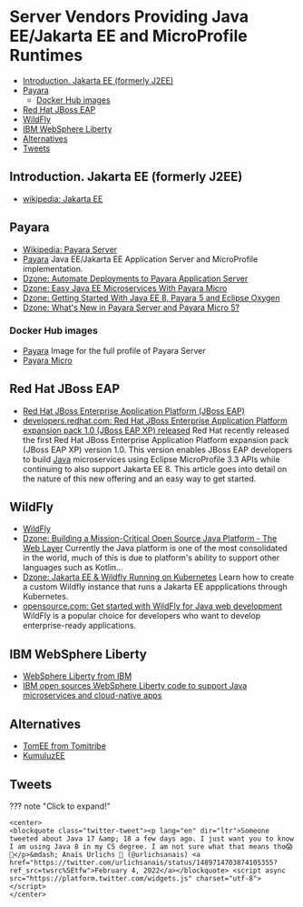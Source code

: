 # Server Vendors Providing Java EE/Jakarta EE and MicroProfile Runtimes
- [Introduction. Jakarta EE (formerly J2EE)](#introduction-jakarta-ee-formerly-j2ee)
- [Payara](#payara)
    - [Docker Hub images](#docker-hub-images)
- [Red Hat JBoss EAP](#red-hat-jboss-eap)
- [WildFly](#wildfly)
- [IBM WebSphere Liberty](#ibm-websphere-liberty)
- [Alternatives](#alternatives)
- [Tweets](#tweets)

## Introduction. Jakarta EE (formerly J2EE)
- [wikipedia: Jakarta EE](https://en.wikipedia.org/wiki/Jakarta_EE)
## Payara
* [Wikipedia: Payara Server](https://en.wikipedia.org/wiki/Payara_Server) 
* [Payara](https://www.payara.fish/) Java EE/Jakarta EE Application Server and MicroProfile implementation.
* [Dzone: Automate Deployments to Payara Application Server](https://dzone.com/articles/automate-deployments-to-payara-application-server)
* [Dzone: Easy Java EE Microservices With Payara Micro](https://dzone.com/articles/easy-java-ee-microservices-with-payara-micro)
* [Dzone: Getting Started With Java EE 8, Payara 5 and Eclipse Oxygen](https://dzone.com/articles/getting-started-with-java-ee-8-payara-5-and-eclips)
* [Dzone: What's New in Payara Server and Payara Micro 5?](https://dzone.com/articles/whats-new-in-payara-server-and-payara-micro-5)

### Docker Hub images
* [Payara](https://hub.docker.com/r/payara/server-full/) Image for the full profile of Payara Server
* [Payara Micro](https://hub.docker.com/r/payara/micro/)

## Red Hat JBoss EAP
- [Red Hat JBoss Enterprise Application Platform (JBoss EAP)](https://developers.redhat.com/products/eap/overview)
- [developers.redhat.com: Red Hat JBoss Enterprise Application Platform expansion pack 1.0 (JBoss EAP XP) released](https://developers.redhat.com/blog/2020/06/17/red-hat-jboss-enterprise-application-platform-expansion-pack-1-0-released/) Red Hat recently released the first Red Hat JBoss Enterprise Application Platform expansion pack (JBoss EAP XP) version 1.0. This version enables JBoss EAP developers to build [Java](https://developers.redhat.com/topics/enterprise-java/) microservices using Eclipse MicroProfile 3.3 APIs while continuing to also support Jakarta EE 8. This article goes into detail on the nature of this new offering and an easy way to get started.

## WildFly
- [WildFly](https://wildfly.org/)
- [Dzone: Building a Mission-Critical Open Source Java Platform - The Web Layer](https://dzone.com/articles/building-a-mission-critical-open-source-java-platf) Currently the Java platform is one of the most consolidated in the world, much of this is due to platform's ability to support other languages such as Kotlin...
- [Dzone: Jakarta EE & Wildfly Running on Kubernetes](https://dzone.com/articles/jakarta-ee-amp-wildfly-running-on-kubernetes) Learn how to create a custom Wildfly instance that runs a Jakarta EE appplications through Kubernetes.
- [opensource.com: Get started with WildFly for Java web development](https://opensource.com/article/21/7/wildfly) WildFly is a popular choice for developers who want to develop enterprise-ready applications.

## IBM WebSphere Liberty 
- [WebSphere Liberty from IBM](https://developer.ibm.com/wasdev/websphere-liberty/)
- [IBM open sources WebSphere Liberty code to support Java microservices and cloud-native apps](https://developer.ibm.com/dwblog/2017/websphere-liberty-java-open-source/)

## Alternatives
- [TomEE from Tomitribe](http://tomee.apache.org/)
- [KumuluzEE](https://ee.kumuluz.com/)

## Tweets
??? note "Click to expand!"

    <center>
    <blockquote class="twitter-tweet"><p lang="en" dir="ltr">Someone tweeted about Java 17 &amp; 18 a few days ago. I just want you to know I am using Java 8 in my CS degree. I am not sure what that means tho😱🤣</p>&mdash; Anaïs Urlichs 🐢 (@urlichsanais) <a href="https://twitter.com/urlichsanais/status/1489714703874105355?ref_src=twsrc%5Etfw">February 4, 2022</a></blockquote> <script async src="https://platform.twitter.com/widgets.js" charset="utf-8"></script>
    </center>